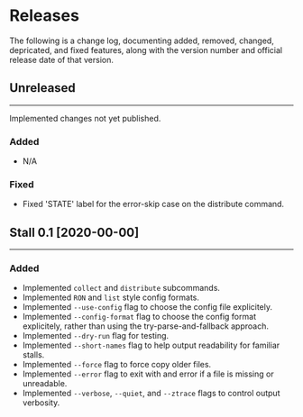 
# Releases

The following is a change log, documenting added, removed, changed, depricated, and fixed features, along with the version number and official release date of that version.

## Unreleased
-------------

Implemented changes not yet published.

### Added
+ N/A

### Fixed
+ Fixed 'STATE' label for the error-skip case on the distribute command.

## Stall 0.1  [2020-00-00]
----------------------------------------------------

### Added
+ Implemented `collect` and `distribute` subcommands.
+ Implemented `RON` and `list` style config formats.
+ Implemented `--use-config` flag to choose the config file explicitely.
+ Implemented `--config-format` flag to choose the config format explicitely, rather than using the try-parse-and-fallback approach.
+ Implemented `--dry-run` flag for testing.
+ Implemented `--short-names` flag to help output readability for familiar stalls.
+ Implemented `--force` flag to force copy older files.
+ Implemented `--error` flag to exit with and error if a file is missing or unreadable.
+ Implemented `--verbose`, `--quiet`, and `--ztrace` flags to control output verbosity.
